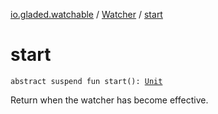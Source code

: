[io.gladed.watchable](../index.md) / [Watcher](index.md) / [start](./start.md)

# start

`abstract suspend fun start(): `[`Unit`](https://kotlinlang.org/api/latest/jvm/stdlib/kotlin/-unit/index.html)

Return when the watcher has become effective.

